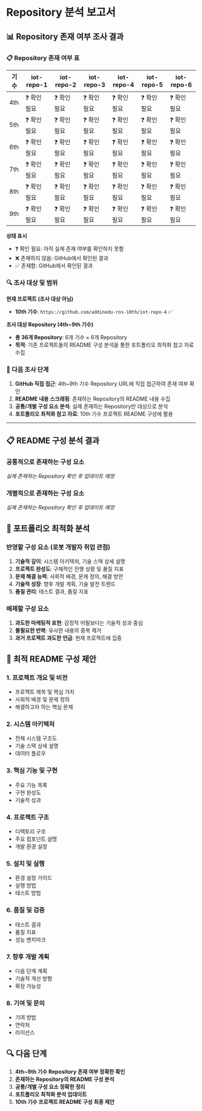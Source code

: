 # Repository 분석 보고서

## 📊 Repository 존재 여부 조사 결과

### 📋 Repository 존재 여부 표

| 기수 | iot-repo-1 | iot-repo-2 | iot-repo-3 | iot-repo-4 | iot-repo-5 | iot-repo-6 |
|------|------------|------------|------------|------------|------------|------------|
| 4th  | ❓ 확인 필요 | ❓ 확인 필요 | ❓ 확인 필요 | ❓ 확인 필요 | ❓ 확인 필요 | ❓ 확인 필요 |
| 5th  | ❓ 확인 필요 | ❓ 확인 필요 | ❓ 확인 필요 | ❓ 확인 필요 | ❓ 확인 필요 | ❓ 확인 필요 |
| 6th  | ❓ 확인 필요 | ❓ 확인 필요 | ❓ 확인 필요 | ❓ 확인 필요 | ❓ 확인 필요 | ❓ 확인 필요 |
| 7th  | ❓ 확인 필요 | ❓ 확인 필요 | ❓ 확인 필요 | ❓ 확인 필요 | ❓ 확인 필요 | ❓ 확인 필요 |
| 8th  | ❓ 확인 필요 | ❓ 확인 필요 | ❓ 확인 필요 | ❓ 확인 필요 | ❓ 확인 필요 | ❓ 확인 필요 |
| 9th  | ❓ 확인 필요 | ❓ 확인 필요 | ❓ 확인 필요 | ❓ 확인 필요 | ❓ 확인 필요 | ❓ 확인 필요 |

**상태 표시**
- ❓ 확인 필요: 아직 실제 존재 여부를 확인하지 못함
- ❌ 존재하지 않음: GitHub에서 확인된 결과
- ✅ 존재함: GitHub에서 확인된 결과

### 🔍 조사 대상 및 범위

**현재 프로젝트 (조사 대상 아님)**
- **10th 기수**: `https://github.com/addinedu-ros-10th/iot-repo-4` ✅

**조사 대상 Repository (4th~9th 기수)**
- **총 36개 Repository**: 6개 기수 × 6개 Repository
- **목적**: 기존 프로젝트들의 README 구성 분석을 통한 포트폴리오 최적화 참고 자료 수집

### 📝 다음 조사 단계

1. **GitHub 직접 접근**: 4th~9th 기수 Repository URL에 직접 접근하여 존재 여부 확인
2. **README 내용 스크래핑**: 존재하는 Repository의 README 내용 수집
3. **공통/개별 구성 요소 분석**: 실제 존재하는 Repository만 대상으로 분석
4. **포트폴리오 최적화 참고 자료**: 10th 기수 프로젝트 README 구성에 활용

---

## 📋 README 구성 분석 결과

### 공통적으로 존재하는 구성 요소
*실제 존재하는 Repository 확인 후 업데이트 예정*

### 개별적으로 존재하는 구성 요소
*실제 존재하는 Repository 확인 후 업데이트 예정*

## 🎯 포트폴리오 최적화 분석

### 반영할 구성 요소 (로봇 개발자 취업 관점)
1. **기술적 깊이**: 시스템 아키텍처, 기술 스택 상세 설명
2. **프로젝트 완성도**: 구체적인 진행 상황 및 품질 지표
3. **문제 해결 능력**: 사회적 배경, 문제 정의, 해결 방안
4. **기술적 성장**: 향후 개발 계획, 기술 발전 트렌드
5. **품질 관리**: 테스트 결과, 품질 지표

### 배제할 구성 요소
1. **과도한 마케팅적 표현**: 감정적 어필보다는 기술적 성과 중심
2. **불필요한 반복**: 유사한 내용의 중복 제거
3. **과거 프로젝트 과도한 언급**: 현재 프로젝트에 집중

## 📝 최적 README 구성 제안

### 1. 프로젝트 개요 및 비전
- 프로젝트 제목 및 핵심 가치
- 사회적 배경 및 문제 정의
- 해결하고자 하는 핵심 문제

### 2. 시스템 아키텍처
- 전체 시스템 구조도
- 기술 스택 상세 설명
- 데이터 플로우

### 3. 핵심 기능 및 구현
- 주요 기능 목록
- 구현 완성도
- 기술적 성과

### 4. 프로젝트 구조
- 디렉토리 구조
- 주요 컴포넌트 설명
- 개발 환경 설정

### 5. 설치 및 실행
- 환경 설정 가이드
- 실행 방법
- 테스트 방법

### 6. 품질 및 검증
- 테스트 결과
- 품질 지표
- 성능 벤치마크

### 7. 향후 개발 계획
- 다음 단계 계획
- 기술적 개선 방향
- 확장 가능성

### 8. 기여 및 문의
- 기여 방법
- 연락처
- 라이선스

## 🔍 다음 단계
1. **4th~9th 기수 Repository 존재 여부 정확한 확인**
2. **존재하는 Repository의 README 구성 분석**
3. **공통/개별 구성 요소 정확한 정리**
4. **포트폴리오 최적화 분석 업데이트**
5. **10th 기수 프로젝트 README 구성 최종 제안**
